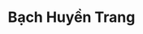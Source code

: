---
layout: album_gallery
resource: instagram
title: "Bạch Huyền Trang"
description: "Instagram albums of Bạch Huyền Trang</br>. Username: bachhuyentrang25"
active: gallery
images:
- image_path: /bachhuyentrang25/0/20230712_172633_347567878_18340631950077003_8241725435047251252_n.jpg
  gallery-folder: /gallery/bachhuyentrang25/0/
  gallery-name: 0
  gallery-date: March 2025
- image_path: /bachhuyentrang25/1/20210404_192354_168941930_1682491905292021_1949068389158901660_n.jpg
  gallery-folder: /gallery/bachhuyentrang25/1/
  gallery-name: 1
  gallery-date: March 2025
- image_path: /bachhuyentrang25/2/20211125_093856_260082548_6495167840524760_8387628200643777078_n.jpg
  gallery-folder: /gallery/bachhuyentrang25/2/
  gallery-name: 2
  gallery-date: March 2025
- image_path: /bachhuyentrang25/3/20201125_192113_127317615_219991646236562_3967769845135612478_n.jpg
  gallery-folder: /gallery/bachhuyentrang25/3/
  gallery-name: 3
  gallery-date: March 2025
- image_path: /bachhuyentrang25/5/20241108_182149_466077302_450871884301833_5304689280533117298_n.jpg
  gallery-folder: /gallery/bachhuyentrang25/5/
  gallery-name: 5
  gallery-date: March 2025
---